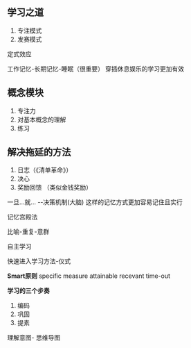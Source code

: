 ## 学习之道
1. 专注模式
2. 发赛模式

定式效应

工作记忆-长期记忆-睡眠（很重要） 穿插休息娱乐的学习更加有效

## 概念模块
1. 专注力
2. 对基本概念的理解
3. 练习

## 解决拖延的方法
1. 日志（《清单革命》）
2. 决心
3. 奖励回馈 （类似金钱奖励）

一旦...就... --决策机制(大脑) 这样的记忆方式更加容易记住且实行

记忆宫殿法

比喻-重复-意群

自主学习

快速进入学习方法-仪式

**Smart原则** specific measure attainable recevant time-out

**学习的三个步奏**  
1. 编码
2. 巩固
3. 提素

理解意图- 思维导图